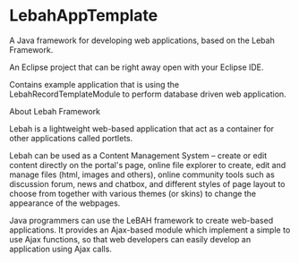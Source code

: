 # LebahAppTemplate
A Java framework for developing web applications, based on the Lebah Framework.

An Eclipse project that can be right away open with your Eclipse IDE.

Contains example application that is using the LebahRecordTemplateModule to perform database driven web application.

About Lebah Framework

Lebah is a lightweight web-based application that act as a container for other applications called portlets. 

Lebah can be used as a Content Management System – create or edit content directly on the portal's page, online file explorer to create, edit and manage files (html, images and others), online community tools such as discussion forum, news and chatbox, and different styles of page layout to choose from together with various themes (or skins) to change the appearance of the webpages.

Java programmers can use the LeBAH framework to create web-based applications. It provides an Ajax-based module which implement a simple to use Ajax functions, so that web developers can easily develop an application using Ajax calls.

